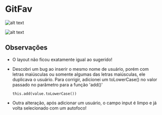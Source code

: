 # GitFav


![alt text](https://i.imgur.com/73Cpuq8.png)

![alt text](https://i.imgur.com/q0BS30I.png)

## Observações

  - O layout não ficou exatamente igual ao sugerido!
  - Descobri um bug ao inserir o mesmo nome de usuário, porém com letras maiúsculas ou somente algumas das letras maiúsculas, ele duplicava o usuário. Para corrigir, adicionei um toLowerCase() no valor passado no parâmetro para a função 'add()'

    `this.add(value.toLowerCase())` 

  - Outra alteração, após adicionar um usuário, o campo input é limpo e já volta selecionado com um autofoco!